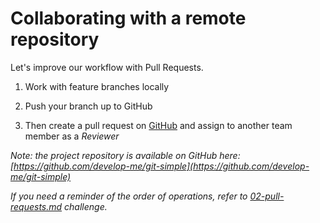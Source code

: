 # Collaborating with a remote repository

Let's improve our workflow with Pull Requests.

1) Work with feature branches locally

1) Push your branch up to GitHub

1) Then create a pull request on [GitHub](https://github.com/develop-me/git-simple/branches) and assign to another team member as a *Reviewer*

*Note: the project repository is available on GitHub here: [https://github.com/develop-me/git-simple](https://github.com/develop-me/git-simple)*

*If you need a reminder of the order of operations, refer to [02-pull-requests.md](02-pull-requests.md) challenge.*